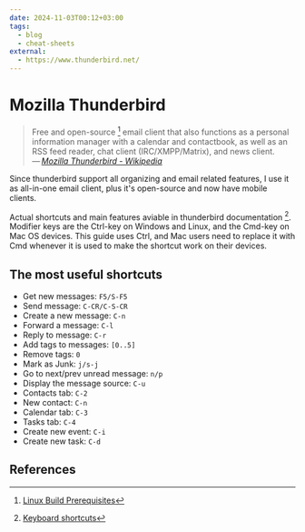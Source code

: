 ```yaml
---
date: 2024-11-03T00:12+03:00
tags:
  - blog
  - cheat-sheets
external:
  - https://www.thunderbird.net/
---
```


# Mozilla Thunderbird

> Free and open-source [^1] email client that also functions as a personal
> information manager with a calendar and contactbook, as well as an RSS feed
> reader, chat client (IRC/XMPP/Matrix), and news client.\
> — <cite>[Mozilla Thunderbird - Wikipedia](https://en.wikipedia.org/wiki/Mozilla_Thunderbird)</cite>

Since thunderbird support all organizing and email related features, I use it as
all-in-one email client, plus it's open-source and now have mobile clients.

Actual shortcuts and main features aviable in thunderbird documentation [^2].
Modifier keys are the Ctrl-key on Windows and Linux, and the Cmd-key on Mac OS
devices. This guide uses Ctrl, and Mac users need to replace it with Cmd
whenever it is used to make the shortcut work on their devices.

## The most useful shortcuts

- Get new messages:<wbr class="f"> `F5/S-F5`
- Send message:<wbr class="f"> `C-CR/C-S-CR`
- Create a new message:<wbr class="f"> `C-n`
- Forward a message:<wbr class="f"> `C-l`
- Reply to message:<wbr class="f"> `C-r`
- Add tags to messages:<wbr class="f"> `[0..5]`
- Remove tags:<wbr class="f"> `0`
- Mark as Junk:<wbr class="f"> `j/s-j`
- Go to next/prev unread message:<wbr class="f"> `n/p`
- Display the message source:<wbr class="f"> `C-u`
- Contacts tab:<wbr class="f"> `C-2`
- New contact:<wbr class="f"> `C-n`
- Calendar tab:<wbr class="f"> `C-3`
- Tasks tab:<wbr class="f"> `C-4`
- Create new event:<wbr class="f"> `C-i`
- Create new task:<wbr class="f"> `C-d`

## References

[^1]: [Linux Build Prerequisites](https://developer.thunderbird.net/thunderbird-development/building-thunderbird/linux-build-prerequisites#getting-the-code)

[^2]: [Keyboard shortcuts](https://support.mozilla.org/en-US/kb/keyboard-shortcuts-thunderbird#w_list-of-keyboard-shortcuts)
